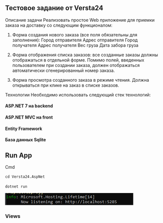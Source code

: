 ## Тестовое задание от Versta24
Описание задачи
Реализовать простое Web приложение для приемки заказа на доставку со следующим функционалом:

1. Форма создания нового заказа (все поля обязательны для заполнения):
Город отправителя
Адрес отправителя
Город получателя
Адрес получателя
Вес груза
Дата забора груза

2. Форма отображения списка заказов: все созданные заказы должны отображаться в отдельной форме. Помимо полей, введенных пользователем при создании заказа, должен отображаться автоматически сгенерированный номер заказа.

3. Форма просмотра созданного заказа в режиме чтения. Должна открываться при клике на заказ в списке заказов.

Технологии
Необходимо использовать следующий стек технологий:
#### ASP.NET 7 на backend
#### ASP.NET MVC на front
#### Entity Framework
#### База данных Sqlite

## Run App
Cmd
```
cd Versta24.AspNet

dotnet run
```
![Image alt](https://github.com/zrxpty/Versta24.AspNet/blob/main/ReadmeData/Run.png)
### Views
